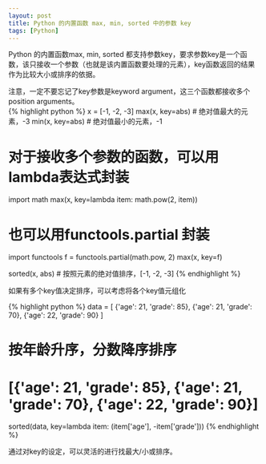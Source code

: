 ```yaml
---
layout: post
title: Python 的内置函数 max, min, sorted 中的参数 key
tags: [Python]
---
```


Python 的内置函数max, min, sorted
都支持参数key，要求参数key是一个函数，该只接收一个参数（也就是该内置函数要处理的元素），key函数返回的结果作为比较大小或排序的依据。

注意，一定不要忘记了key参数是keyword argument，这三个函数都接收多个position arguments。  
{% highlight python %}
x = [-1, -2, -3]
max(x, key=abs) # 绝对值最大的元素，-3
min(x, key=abs) # 绝对值最小的元素，-1

# 对于接收多个参数的函数，可以用lambda表达式封装
import math
max(x, key=lambda item: math.pow(2, item)) 

# 也可以用functools.partial 封装
import functools
f = functools.partial(math.pow, 2)
max(x, key=f)

sorted(x, abs) # 按照元素的绝对值排序，[-1, -2, -3]
{% endhighlight %}

如果有多个key值决定排序，可以考虑将各个key值元组化

{% highlight python %}
data = [
    {'age': 21, 'grade': 85}, 
    {'age': 21, 'grade': 70}, 
    {'age': 22, 'grade': 90}
]
# 按年龄升序，分数降序排序
# [{'age': 21, 'grade': 85}, {'age': 21, 'grade': 70}, {'age': 22, 'grade': 90}]
sorted(data, key=lambda item: (item['age'], -item['grade']))
{% endhighlight %}

通过对key的设定，可以灵活的进行找最大/小或排序。
